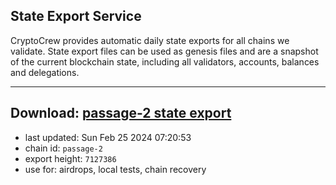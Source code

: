## State Export Service
CryptoCrew provides automatic daily state exports for all chains we validate. State export files can be used as genesis files and are a snapshot of the current blockchain state, including all validators, accounts, balances and delegations.

---
**Download: [passage-2 state export](https://dl-eu2.ccvalidators.com/SERVICE/passage/passage-2_export_7127386.json)**
---

- last updated: Sun Feb 25 2024 07:20:53
- chain id: `passage-2`
- export height: `7127386`
- use for: airdrops, local tests, chain recovery
